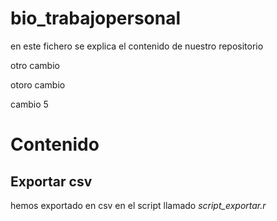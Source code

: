 # bio_trabajopersonal

en este fichero se explica el contenido de nuestro repositorio

otro cambio

otoro cambio

cambio 5

# Contenido

## Exportar csv

hemos exportado en csv en el script llamado *script_exportar.r*
